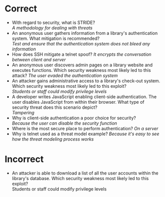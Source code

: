 # Correct
- With regard to security, what is STRIDE?  
  *A methodology for dealing with threats*
- An anonymous user gathers information from a library's authentication system. What mitigation is recommended?  
  *Test and ensure that the authentication system does not bleed any information*
- How does SSH mitigate a telnet spoof? 
  *It encrypts the conversation between client and server*
- An anonymous user discovers admin pages on a library website and executes functions. Which security weakness most likely led to this attack?
  *The user evaded the authentication system*
- An attacker gains administrative access to a library's check-out system. Which security weakness most likely led to this exploit?  
  *Students or staff could modify privilege levels*
- A developer writes JavaScript enabling client-side authentication. The user disables JavaScript from within their browser. What type of security threat does this scenario depict?  
  *Tampering*
- Why is client-side authentication a poor choice for security?  
  *Because the user can disable the security function*
- Where is the most secure place to perform authentication? 
  *On a server*
- Why is telnet used as a threat model example?
  *Because it's easy to see how the threat modeling process works*

# Incorrect
- An attacker is able to download a list of all the user accounts within the library's database. Which security weakness most likely led to this exploit?  
  Students or staff could modify privilege levels
  